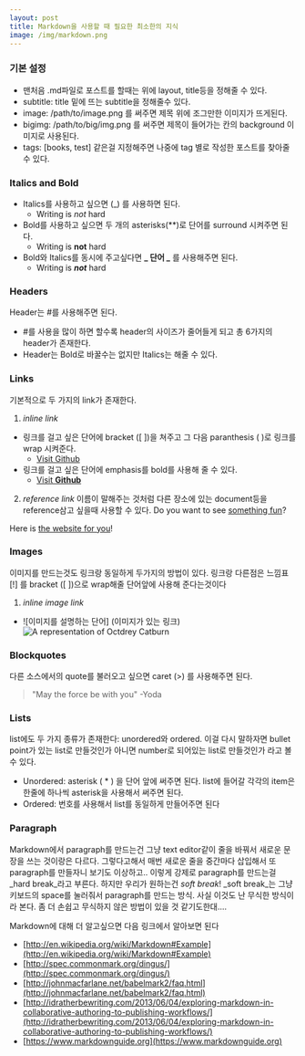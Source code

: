 ```yaml
---
layout: post
title: Markdown을 사용할 때 필요한 최소한의 지식
image: /img/markdown.png
---
```


### 기본 설정
- 맨처음 .md파일로 포스트를 할때는 위에 layout, title등을 정해줄 수 있다.
- subtitle: title 밑에 뜨는 subtitle을 정해줄수 있다.
- image: /path/to/image.png 를 써주면 제목 위에 조그만한 이미지가 뜨게된다.
- bigimg: /path/to/big/img.png 를 써주면 제목이 들어가는 칸의 background 이미지로 사용된다.
- tags: [books, test] 같은걸 지정해주면 나중에 tag 별로 작성한 포스트를 찾아줄 수 있다. 

### Italics and Bold
- Italics를 사용하고 싶으면 (_) 를 사용하면 된다.
  - Writing is _not_ hard
- Bold를 사용하고 싶으면 두 개의 asterisks(**)로 단어를 surround 시켜주면 된다.
  - Writing is **not** hard
- Bold와 Italics를 동시에 주고싶다면 **_ 단어 _** 를 사용해주면 된다.
  - Writing is **_not_** hard

### Headers
Header는 #를 사용해주면 된다.
- #를 사용을 많이 하면 할수록 header의 사이즈가 줄어들게 되고 총 6가지의 header가 존재한다.
- Header는 Bold로 바꿀수는 없지만 Italics는 해줄 수 있다.

### Links
기본적으로 두 가지의 link가 존재한다.
1. _inline link_
  - 링크를 걸고 싶은 단어에 bracket ([ ])을 쳐주고 그 다음 paranthesis ( )로 링크를 wrap 시켜준다. 
    - [Visit Github](https://www.github.com)
  - 링크를 걸고 싶은 단어에 emphasis를 bold를 사용해 줄 수 있다.
    - [Visit **Github**](https://www.github.com)
    
2. _reference link_
이름이 말해주는 것처럼 다른 장소에 있는 document등을 reference삼고 싶을때 사용할 수 있다.
Do you want to see [something fun][fun place]?

Here is [the website for you][another fun place]!

[fun place]: https://www.github.com

[another fun place]: https://www.google.com

### Images
이미지를 만드는것도 링크랑 동일하게 두가지의 방법이 있다. 링크랑 다른점은 느낌표[!] 를 bracket ([ ])으로 wrap해줄 단어앞에 사용해 준다는것이다
1. _inline image link_
  - ![이미지를 설명하는 단어] (이미지가 있는 링크)
![A representation of Octdrey Catburn](https://octodex.github.com/images/bannekat.png)

### Blockquotes
다른 소스에서의 quote를 불러오고 싶으면 caret (>) 를 사용해주면 된다.
> "May the force be with you" -Yoda

### Lists
list에도 두 가지 종류가 존재한다: unordered와 ordered. 이걸 다시 말하자면 bullet point가 있는 list로 만들것인가 아니면 number로 되어있는 list로 만들것인가 라고 볼수 있다.
- Unordered: asterisk ( * ) 을 단어 앞에 써주면 된다. list에 들어갈 각각의 item은 한줄에 하나씩 asterisk을 사용해서 써주면 된다.
- Ordered: 번호를 사용해서 list를 동일하게 만들어주면 된다

### Paragraph
Markdown에서 paragraph를 만드는건 그냥 text editor같이 줄을 바꿔서 새로운 문장을 쓰는 것이랑은 다르다.
그렇다고해서 매번 새로운 줄을 중간마다 삽입해서 또 paragraph를 만들자니 보기도 이상하고.. 이렇게 강제로 paragraph를 만드는걸 _hard break_라고 부른다. 하지만 우리가 원하는건 _soft break_! _soft break_는 그냥 키보드의 space를 눌러줘서 paragraph를 만드는 방식. 사실 이것도 난 무식한 방식이라 본다. 좀 더 손쉽고 무식하지 않은 방법이 있을 것 같기도한대....

Markdown에 대해 더 알고싶으면 다음 링크에서 알아보면 된다
- [http://en.wikipedia.org/wiki/Markdown#Example](http://en.wikipedia.org/wiki/Markdown#Example)
- [http://spec.commonmark.org/dingus/](http://spec.commonmark.org/dingus/)
- [http://johnmacfarlane.net/babelmark2/faq.html](http://johnmacfarlane.net/babelmark2/faq.html)
- [http://idratherbewriting.com/2013/06/04/exploring-markdown-in-collaborative-authoring-to-publishing-workflows/](http://idratherbewriting.com/2013/06/04/exploring-markdown-in-collaborative-authoring-to-publishing-workflows/)
- [https://www.markdownguide.org](https://www.markdownguide.org)

